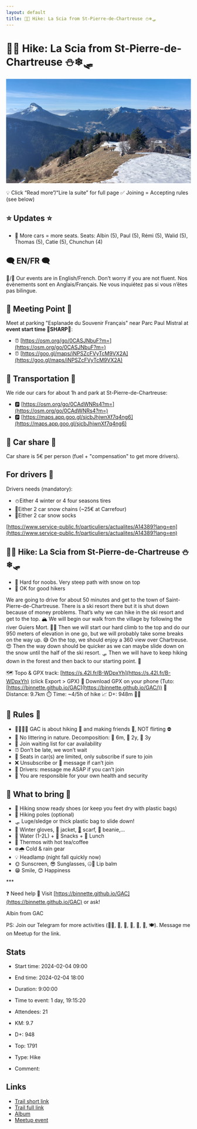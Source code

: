 ```yaml
---
layout: default
title: 🥾🔴 Hike: La Scia from St-Pierre-de-Chartreuse ⛄❄🛷
---
```


# 🥾🔴 Hike: La Scia from St-Pierre-de-Chartreuse ⛄❄🛷

![2024-02-04](/Stats/img/orig/2024-02-04.jpg)

💡 Click “Read more”/“Lire la suite” for full page ✅ Joining = Accepting rules (see below)

## ⭐ Updates ⭐

* 📅 More cars = more seats. Seats: Albin (5), Paul (5), Rémi (5), Walid (5), Thomas (5), Catie (5), Chunchun (4)

## 🗨️ EN/FR 🗨️
🦅/🐓 Our events are in English/French. Don’t worry if you are not fluent. Nos évènements sont en Anglais/Français. Ne vous inquiétez pas si vous n’êtes pas bilingue.

## 📍 Meeting Point 📍
Meet at parking "Esplanade du Souvenir Français" near Parc Paul Mistral at **event start time 🔺SHARP🔺**:

* ⏰ [https://osm.org/go/0CASJNbuF?m=](https://osm.org/go/0CASJNbuF?m=)
* ⏰ [https://goo.gl/maps/iNPSZcFVyTcM9VX2A](https://goo.gl/maps/iNPSZcFVyTcM9VX2A)

## 🚗 Transportation 🚗
We ride our cars for about 1h and park at St-Pierre-de-Chartreuse:

* 🅿️ [https://osm.org/go/0CAdWNRs4?m=](https://osm.org/go/0CAdWNRs4?m=)
* 🅿️ [https://maps.app.goo.gl/sjcbJhjwnXf7q4ng6](https://maps.app.goo.gl/sjcbJhjwnXf7q4ng6)

## 🚗 Car share 🚗
Car share is 5€ per person (fuel + "compensation" to get more drivers).

## For drivers 🚗
Drivers needs (mandatory):

* ⛄Either 4 winter or 4 four seasons tires
* 🔗Either 2 car snow chains (\~25€ at Carrefour)
* 🧦Either 2 car snow socks

[https://www.service-public.fr/particuliers/actualites/A14389?lang=en](https://www.service-public.fr/particuliers/actualites/A14389?lang=en)

## 🥾🔴 Hike: La Scia from St-Pierre-de-Chartreuse ⛄❄🛷

* 🔴 Hard for noobs. Very steep path with snow on top
* 🔵 OK for good hikers

We are going to drive for about 50 minutes and get to the town of Saint-Pierre-de-Chartreuse. There is a ski resort there but it is shut down because of money problems. That’s why we can hike in the ski resort and get to the top. 🏔️ We will begin our walk from the village by following the river Guiers Mort. 🚶‍♂️ Then we will start our hard climb to the top and do our 950 meters of elevation in one go, but we will probably take some breaks on the way up. 😅 On the top, we should enjoy a 360 view over Chartreuse. 😍 Then the way down should be quicker as we can maybe slide down on the snow until the half of the ski resort. 🛷 Then we will have to keep hiking down in the forest and then back to our starting point. 🌲

🗺️ Topo & GPX track: [https://s.42l.fr/B-WDpxYh](https://s.42l.fr/B-WDpxYh) (click Export > GPX)
📲 Download GPX on your phone (Tuto: [https://binnette.github.io/GAC](https://binnette.github.io/GAC/))
📏 Distance: 9.7km
⏱️ Time: \~4/5h of hike
📈 D+: 948m 🐱‍👓

## 📜 Rules 📜

* 🚶‍♀️🚶‍♂️ GAC is about hiking 🥾 and making friends 🤗, NOT flirting ⛔
* 🚮 No littering in nature. Decomposition: 🍊 6m, 🍌 2y, 🥚 3y
* 🚗 Join waiting list for car availability
* ⏰ Don’t be late, we won’t wait
* 💺 Seats in car(s) are limited, only subscribe if sure to join
* ❌ Unsubscribe or 💬 message if can’t join
* 🚗 Drivers: message me ASAP if you can’t join
* 💟 You are responsible for your own health and security

## 🎒 What to bring 🎒

* 🥾 Hiking snow ready shoes (or keep you feet dry with plastic bags)
* 🥢 Hiking poles (optional)
* 🛷 Luge/sledge or thick plastic bag to slide down!
* 🧤 Winter gloves, 🧥 jacket, [🧣](https://wprock.fr/t/emoji/cold-face/) scarf, 🧢 beanie,...
* 🧃 Water (1-2L) + 🍫 Snacks + 🥗 Lunch
* 🍵 Thermos with hot tea/coffee
* ❄️🌧️ Cold & rain gear
* 💡 Headlamp (night fall quickly now)
* 🌞 Sunscreen, 😎 Sunglasses, 🤐🧊 Lip balm
* 😁 Smile, 😊 Happiness

\*\*\*

❓ Need help 🤔 Visit [https://binnette.github.io/GAC](https://binnette.github.io/GAC) or ask!

Albin from GAC

PS: Join our Telegram for more activities (🧗‍♀️, 🏓, 🎳, 🎲, 🎥, 🎵, 🍽️). Message me on Meetup for the link.

## Stats

- Start time: 2024-02-04 09:00
- End time: 2024-02-04 18:00
- Duration: 9:00:00
- Time to event: 1 day, 19:15:20
- Attendees: 21

- KM: 9.7
- D+: 948
- Top: 1791
- Type: Hike
- Comment: 

## Links

- [Trail short link](https://s.42l.fr/B-WDpxYh)
- [Trail full link](https://brouter.de/brouter-web/#map=15/45.3446/5.8344/OpenTopoMap&lonlats=5.814729,45.343138;5.820415,45.340261;5.838547,45.340956;5.850493,45.342247;5.850863,45.349318;5.846486,45.344892;5.823398,45.344922;5.814857,45.343334&profile=hiking-mountain)
- [Album](https://binnette.github.io/GacImg2024/2024-02-04-🥾🔴-Hike-La-Scia-from-St-Pierre-de-Chartreuse-⛄❄🛷.html)
- [Meetup event](https://www.meetup.com/grenoble-adventure-club-english-french/events/298950788/)
